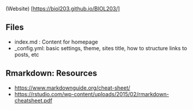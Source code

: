 (Website) [https://biol203.github.io/BIOL203/]


## Files
* index.md : Content for homepage
* \_config.yml: basic settings, theme, sites title, how to structure links to posts, etc


## Rmarkdown: Resources
 * https://www.markdownguide.org/cheat-sheet/
 * https://rstudio.com/wp-content/uploads/2015/02/rmarkdown-cheatsheet.pdf

